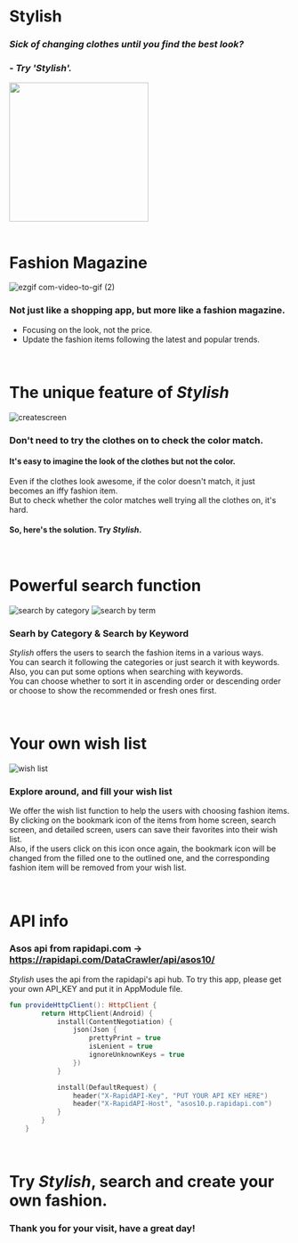 # Stylish

### *Sick of changing clothes until you find the best look?*
### - *Try 'Stylish'.*
<img src="https://github.com/world2222/Stylish/assets/52661837/cf9e499b-d0c5-4931-9f76-8c1f1631a948)" width="250px">

<br>
<br>

# Fashion Magazine
![ezgif com-video-to-gif (2)](https://github.com/world2222/Stylish/assets/52661837/8a179a72-0fd5-478b-9f34-c6383d5805b3)

### Not just like a shopping app, but more like a fashion magazine.
* Focusing on the look, not the price.
* Update the fashion items following the latest and popular trends.

<br>

# The unique feature of *Stylish*
![createscreen](https://github.com/world2222/Stylish/assets/52661837/6c49f0c8-55b6-48bf-a901-e0a4ecfef95f)

### Don't need to try the clothes on to check the color match.
#### It's easy to imagine the look of the clothes but not the color.
Even if the clothes look awesome, if the color doesn't match, it just becomes an iffy fashion item.  
But to check whether the color matches well trying all the clothes on, it's hard.  
#### So, here's the solution. Try *Stylish*.

<br>

# Powerful search function
![search by category](https://github.com/world2222/Stylish/assets/52661837/6dea6d17-aa77-4790-907c-f0970c92f2f9)
![search by term](https://github.com/world2222/Stylish/assets/52661837/d813207c-f3de-4fed-85e5-7f54593991ac)

### Searh by Category & Search by Keyword
*Stylish* offers the users to search the fashion items in a various ways.  
You can search it following the categories or just search it with keywords.  
Also, you can put some options when searching with keywords.  
You can choose whether to sort it in ascending order or descending order or choose to show the recommended or fresh ones first.

<br>

# Your own wish list
![wish list](https://github.com/world2222/Stylish/assets/52661837/4346c4c0-2871-404c-afc2-af9aa9fe41c3)

### Explore around, and fill your wish list
We offer the wish list function to help the users with choosing fashion items.  
By clicking on the bookmark icon of the items from home screen, search screen, and detailed screen, users can save their favorites into their wish list.  
Also, if the users click on this icon once again, the bookmark icon will be changed from the filled one to the outlined one, and the corresponding fashion item will be removed from your wish list.

<br>

# API info
### Asos api from rapidapi.com -> https://rapidapi.com/DataCrawler/api/asos10/
*Stylish* uses the api from the rapidapi's api hub. To try this app, please get your own API_KEY and put it in AppModule file.
```kotlin
fun provideHttpClient(): HttpClient {
        return HttpClient(Android) {
            install(ContentNegotiation) {
                json(Json {
                    prettyPrint = true
                    isLenient = true
                    ignoreUnknownKeys = true
                })
            }

            install(DefaultRequest) {
                header("X-RapidAPI-Key", "PUT YOUR API KEY HERE")
                header("X-RapidAPI-Host", "asos10.p.rapidapi.com")
            }
        }
    }
```

<br>

# Try *Stylish*, search and create your own fashion.
### Thank you for your visit, have a great day!

